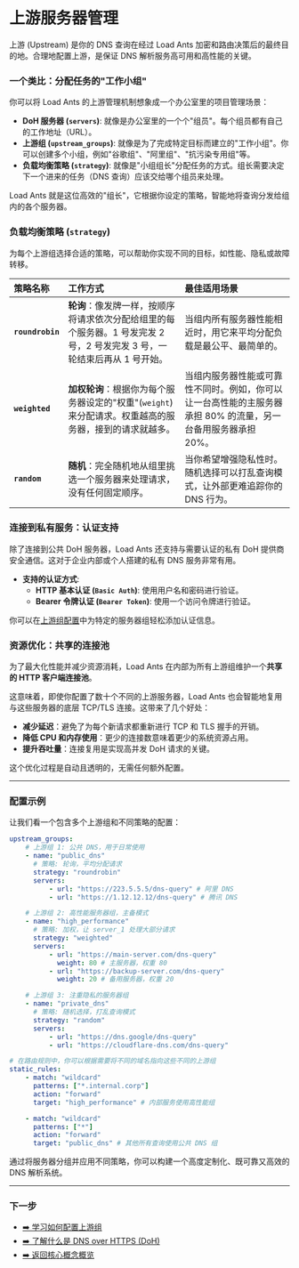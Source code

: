 # 上游服务器管理

上游 (Upstream) 是你的 DNS 查询在经过 Load Ants 加密和路由决策后的最终目的地。合理地配置上游，是保证 DNS 解析服务高可用和高性能的关键。

### 一个类比：分配任务的"工作小组"

你可以将 Load Ants 的上游管理机制想象成一个办公室里的项目管理场景：

-   **DoH 服务器 (`servers`)**: 就像是办公室里的一个个"组员"。每个组员都有自己的工作地址（URL）。
-   **上游组 (`upstream_groups`)**: 就像是为了完成特定目标而建立的"工作小组"。你可以创建多个小组，例如"谷歌组"、"阿里组"、"抗污染专用组"等。
-   **负载均衡策略 (`strategy`)**: 就像是"小组组长"分配任务的方式。组长需要决定下一个进来的任务（DNS 查询）应该交给哪个组员来处理。

Load Ants 就是这位高效的"组长"，它根据你设定的策略，智能地将查询分发给组内的各个服务器。

### 负载均衡策略 (`strategy`)

为每个上游组选择合适的策略，可以帮助你实现不同的目标，如性能、隐私或故障转移。

| 策略名称         | 工作方式                                                                                                                  | 最佳适用场景                                                                                                  |
| :--------------- | :------------------------------------------------------------------------------------------------------------------------ | :------------------------------------------------------------------------------------------------------------ |
| **`roundrobin`** | **轮询**：像发牌一样，按顺序将请求依次分配给组里的每个服务器。1 号发完发 2 号，2 号发完发 3 号，一轮结束后再从 1 号开始。 | 当组内所有服务器性能相近时，用它来平均分配负载是最公平、最简单的。                                            |
| **`weighted`**   | **加权轮询**：根据你为每个服务器设定的"权重"(`weight`)来分配请求。权重越高的服务器，接到的请求就越多。                    | 当组内服务器性能或可靠性不同时。例如，你可以让一台高性能的主服务器承担 80% 的流量，另一台备用服务器承担 20%。 |
| **`random`**     | **随机**：完全随机地从组里挑选一个服务器来处理请求，没有任何固定顺序。                                                    | 当你希望增强隐私性时。随机选择可以打乱查询模式，让外部更难追踪你的 DNS 行为。                                 |

### 连接到私有服务：认证支持

除了连接到公共 DoH 服务器，Load Ants 还支持与需要认证的私有 DoH 提供商安全通信。这对于企业内部或个人搭建的私有 DNS 服务非常有用。

-   **支持的认证方式**:
    -   **HTTP 基本认证 (`Basic Auth`)**: 使用用户名和密码进行验证。
    -   **Bearer 令牌认证 (`Bearer Token`)**: 使用一个访问令牌进行验证。

你可以在[上游组配置](../configuration/upstream-groups.md)中为特定的服务器组轻松添加认证信息。

### 资源优化：共享的连接池

为了最大化性能并减少资源消耗，Load Ants 在内部为所有上游组维护一个**共享的 HTTP 客户端连接池**。

这意味着，即使你配置了数十个不同的上游服务器，Load Ants 也会智能地复用与这些服务器的底层 TCP/TLS 连接。这带来了几个好处：

-   **减少延迟**：避免了为每个新请求都重新进行 TCP 和 TLS 握手的开销。
-   **降低 CPU 和内存使用**：更少的连接数意味着更少的系统资源占用。
-   **提升吞吐量**：连接复用是实现高并发 DoH 请求的关键。

这个优化过程是自动且透明的，无需任何额外配置。

---

### 配置示例

让我们看一个包含多个上游组和不同策略的配置：

```yaml
upstream_groups:
    # 上游组 1: 公共 DNS，用于日常使用
    - name: "public_dns"
      # 策略: 轮询，平均分配请求
      strategy: "roundrobin"
      servers:
          - url: "https://223.5.5.5/dns-query" # 阿里 DNS
          - url: "https://1.12.12.12/dns-query" # 腾讯 DNS

    # 上游组 2: 高性能服务器组，主备模式
    - name: "high_performance"
      # 策略: 加权，让 server_1 处理大部分请求
      strategy: "weighted"
      servers:
          - url: "https://main-server.com/dns-query"
            weight: 80 # 主服务器，权重 80
          - url: "https://backup-server.com/dns-query"
            weight: 20 # 备用服务器，权重 20

    # 上游组 3: 注重隐私的服务器组
    - name: "private_dns"
      # 策略: 随机选择，打乱查询模式
      strategy: "random"
      servers:
          - url: "https://dns.google/dns-query"
          - url: "https://cloudflare-dns.com/dns-query"

# 在路由规则中，你可以根据需要将不同的域名指向这些不同的上游组
static_rules:
    - match: "wildcard"
      patterns: ["*.internal.corp"]
      action: "forward"
      target: "high_performance" # 内部服务使用高性能组

    - match: "wildcard"
      patterns: ["*"]
      action: "forward"
      target: "public_dns" # 其他所有查询使用公共 DNS 组
```

通过将服务器分组并应用不同策略，你可以构建一个高度定制化、既可靠又高效的 DNS 解析系统。

---

### 下一步

-   [➡️ 学习如何配置上游组](../configuration/upstream-groups.md)
-   [➡️ 了解什么是 DNS over HTTPS (DoH)](./doh.md)
-   [➡️ 返回核心概念概览](./index.md)
